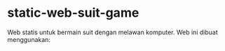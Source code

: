 # static-web-suit-game
Web statis untuk bermain suit dengan melawan komputer. Web ini dibuat menggunakan:

